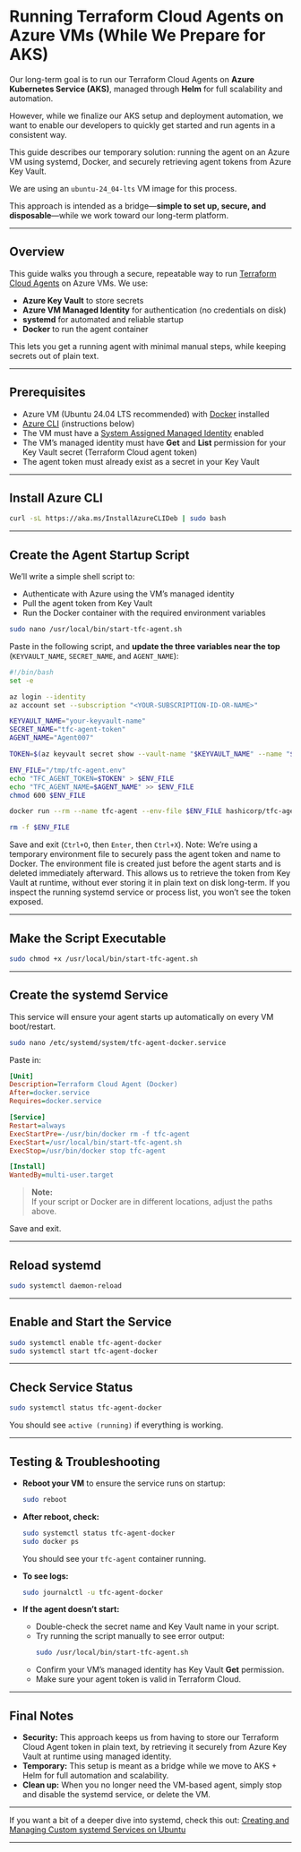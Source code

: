 # Running Terraform Cloud Agents on Azure VMs (While We Prepare for AKS)

Our long-term goal is to run our Terraform Cloud Agents on **Azure Kubernetes Service (AKS)**, managed through **Helm** for full scalability and automation.

However, while we finalize our AKS setup and deployment automation, we want to enable our developers to quickly get started and run agents in a consistent way.

This guide describes our temporary solution: running the agent on an Azure VM using systemd, Docker, and securely retrieving agent tokens from Azure Key Vault.

We are using an `ubuntu-24_04-lts` VM image for this process.

This approach is intended as a bridge—**simple to set up, secure, and disposable**—while we work toward our long-term platform.

---

## Overview

This guide walks you through a secure, repeatable way to run [Terraform Cloud Agents](https://developer.hashicorp.com/terraform/cloud-docs/agents) on Azure VMs. We use:

- **Azure Key Vault** to store secrets
- **Azure VM Managed Identity** for authentication (no credentials on disk)
- **systemd** for automated and reliable startup
- **Docker** to run the agent container

This lets you get a running agent with minimal manual steps, while keeping secrets out of plain text.

---

## Prerequisites

- Azure VM (Ubuntu 24.04 LTS recommended) with [Docker](https://docs.docker.com/engine/install/ubuntu/) installed
- [Azure CLI](https://learn.microsoft.com/en-us/cli/azure/install-azure-cli-linux?pivots=apt) (instructions below)
- The VM must have a [System Assigned Managed Identity](https://learn.microsoft.com/en-us/azure/active-directory/managed-identities-azure-resources/overview) enabled
- The VM’s managed identity must have **Get** and **List** permission for your Key Vault secret (Terraform Cloud agent token)
- The agent token must already exist as a secret in your Key Vault

---

## Install Azure CLI

```bash
curl -sL https://aka.ms/InstallAzureCLIDeb | sudo bash
```

---

## Create the Agent Startup Script

We’ll write a simple shell script to:
- Authenticate with Azure using the VM’s managed identity
- Pull the agent token from Key Vault
- Run the Docker container with the required environment variables

```bash
sudo nano /usr/local/bin/start-tfc-agent.sh
```

Paste in the following script, and **update the three variables near the top** (`KEYVAULT_NAME`, `SECRET_NAME`, and `AGENT_NAME`):

```bash
#!/bin/bash
set -e

az login --identity
az account set --subscription "<YOUR-SUBSCRIPTION-ID-OR-NAME>"

KEYVAULT_NAME="your-keyvault-name"
SECRET_NAME="tfc-agent-token"
AGENT_NAME="Agent007"

TOKEN=$(az keyvault secret show --vault-name "$KEYVAULT_NAME" --name "$SECRET_NAME" --query value -o tsv)

ENV_FILE="/tmp/tfc-agent.env"
echo "TFC_AGENT_TOKEN=$TOKEN" > $ENV_FILE
echo "TFC_AGENT_NAME=$AGENT_NAME" >> $ENV_FILE
chmod 600 $ENV_FILE

docker run --rm --name tfc-agent --env-file $ENV_FILE hashicorp/tfc-agent:latest

rm -f $ENV_FILE
```

Save and exit (`Ctrl+O`, then `Enter`, then `Ctrl+X`).
Note:
We’re using a temporary environment file to securely pass the agent token and name to Docker. The environment file is created just before the agent starts and is deleted immediately afterward. This allows us to retrieve the token from Key Vault at runtime, without ever storing it in plain text on disk long-term. If you inspect the running systemd service or process list, you won’t see the token exposed.

---

## Make the Script Executable

```bash
sudo chmod +x /usr/local/bin/start-tfc-agent.sh
```

---

## Create the systemd Service

This service will ensure your agent starts up automatically on every VM boot/restart.

```bash
sudo nano /etc/systemd/system/tfc-agent-docker.service
```

Paste in:

```ini
[Unit]
Description=Terraform Cloud Agent (Docker)
After=docker.service
Requires=docker.service

[Service]
Restart=always
ExecStartPre=-/usr/bin/docker rm -f tfc-agent
ExecStart=/usr/local/bin/start-tfc-agent.sh
ExecStop=/usr/bin/docker stop tfc-agent

[Install]
WantedBy=multi-user.target
```

> **Note:**  
> If your script or Docker are in different locations, adjust the paths above.

Save and exit.

---

## Reload systemd

```bash
sudo systemctl daemon-reload
```

---

## Enable and Start the Service

```bash
sudo systemctl enable tfc-agent-docker
sudo systemctl start tfc-agent-docker
```

---

## Check Service Status

```bash
sudo systemctl status tfc-agent-docker
```
You should see `active (running)` if everything is working.

---

## Testing & Troubleshooting

- **Reboot your VM** to ensure the service runs on startup:
  ```bash
  sudo reboot
  ```

- **After reboot, check:**
  ```bash
  sudo systemctl status tfc-agent-docker
  sudo docker ps
  ```
  You should see your `tfc-agent` container running.

- **To see logs:**
  ```bash
  sudo journalctl -u tfc-agent-docker
  ```

- **If the agent doesn’t start:**
  - Double-check the secret name and Key Vault name in your script.
  - Try running the script manually to see error output:
    ```bash
    sudo /usr/local/bin/start-tfc-agent.sh
    ```
  - Confirm your VM’s managed identity has Key Vault **Get** permission.
  - Make sure your agent token is valid in Terraform Cloud.

---

## Final Notes

- **Security:** This approach keeps us from having to store our Terraform Cloud Agent token in plain text, by retrieving it securely from Azure Key Vault at runtime using managed identity.
- **Temporary:** This setup is meant as a bridge while we move to AKS + Helm for full automation and scalability.
- **Clean up:** When you no longer need the VM-based agent, simply stop and disable the systemd service, or delete the VM.

---

If you want a bit of a deeper dive into systemd, check this out: [Creating and Managing Custom systemd Services on Ubuntu](https://dev.to/edgaras/creating-and-managing-custom-systemd-services-on-ubuntu-dkh)

---
